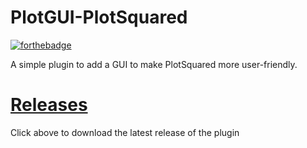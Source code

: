# PlotGUI-PlotSquared
[![forthebadge](http://forthebadge.com/images/badges/built-with-love.svg)](https://github.com/PaddyWagon/PlotGUI-PlotSquared)

A simple plugin to add a GUI to make PlotSquared more user-friendly.

# [Releases](https://github.com/PaddyWagon/PlotGUI-PlotSquared/releases)
Click above to download the latest release of the plugin 


